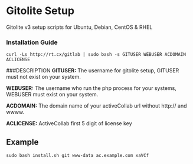 Gitolite Setup
==============

Gitolite v3 setup scripts for Ubuntu, Debian, CentOS & RHEL

### Installation Guide

```shell
curl -Ls http://rt.cx/gitlab | sudo bash -s GITUSER WEBUSER ACDOMAIN ACLICENSE
```

###DESCRIPTION
**GITUSER:**	The username for gitolite setup, GITUSER must not exist on your system.
	 

**WEBUSER:**	The username who run the php process for your systems, WEBUSER must exist on your system.

**ACDOMAIN:**	The domain name of your activeCollab url without http:// and wwww.

**ACLICENSE:**	ActiveCollab first 5 digit of license key


## Example

```shell
sudo bash install.sh git www-data ac.example.com xaVCf
```

